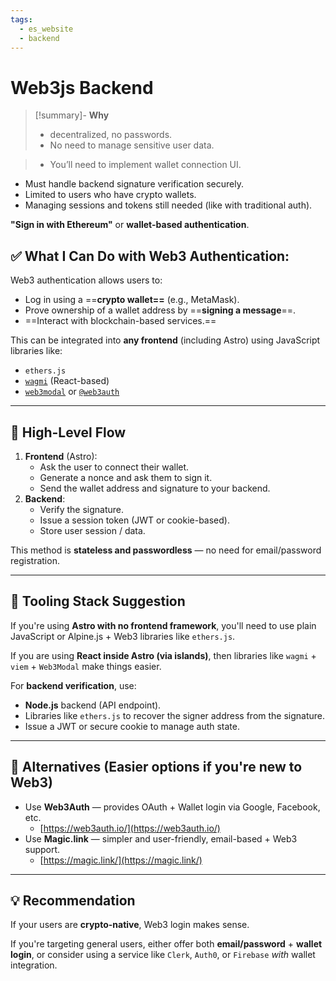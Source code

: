 ```yaml
---
tags:
  - es_website
  - backend
---
```


# Web3js Backend 
 > [!summary]- **Why**
 > -  decentralized, no passwords.
>- No need to manage sensitive user data.

> - You’ll need to implement wallet connection UI.
- Must handle backend signature verification securely.
- Limited to users who have crypto wallets.
- Managing sessions and tokens still needed (like with traditional auth).


 **"Sign in with Ethereum"** or **wallet-based authentication**. 



## ✅ What I Can Do with Web3 Authentication:

Web3 authentication allows users to:

- Log in using a ==**crypto wallet==** (e.g., MetaMask).
- Prove ownership of a wallet address by ==**signing a message**==.
- ==Interact with blockchain-based services.==

This can be integrated into **any frontend** (including Astro) using JavaScript libraries like:

- `ethers.js`
- [`wagmi`](https://wagmi.sh/) (React-based)
- [`web3modal`](https://github.com/Web3Modal/web3modal) or [`@web3auth`](https://web3auth.io/)

---

## 🧩 High-Level Flow

1. **Frontend** (Astro):
	- Ask the user to connect their wallet.
	- Generate a nonce and ask them to sign it.
	- Send the wallet address and signature to your backend.
2. **Backend**:
	- Verify the signature.
	- Issue a session token (JWT or cookie-based).
	- Store user session / data.

This method is **stateless and passwordless** — no need for email/password registration.

---

## 🔧 Tooling Stack Suggestion

If you're using **Astro with no frontend framework**, you'll need to use plain JavaScript or Alpine.js + Web3 libraries like `ethers.js`.

If you are using **React inside Astro (via islands)**, then libraries like `wagmi` + `viem` + `Web3Modal` make things easier.

For **backend verification**, use:

- **Node.js** backend (API endpoint).
- Libraries like `ethers.js` to recover the signer address from the signature.
- Issue a JWT or secure cookie to manage auth state.

---

## 🧠 Alternatives (Easier options if you're new to Web3)

- Use **Web3Auth** — provides OAuth + Wallet login via Google, Facebook, etc.
	- [https://web3auth.io/](https://web3auth.io/)
- Use **Magic.link** — simpler and user-friendly, email-based + Web3 support.
	- [https://magic.link/](https://magic.link/)

---

## 💡 Recommendation

If your users are **crypto-native**, Web3 login makes sense.

If you're targeting general users, either offer both **email/password** + **wallet login**, or consider using a service like `Clerk`, `Auth0`, or `Firebase` *with* wallet integration.

